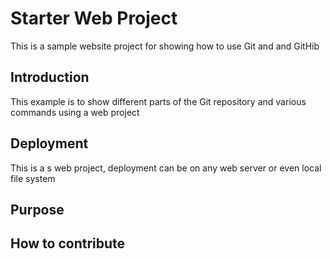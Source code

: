 # Starter Web Project
This is a sample website project for showing how to use Git and and GitHib
## Introduction
This example is to show different parts of the Git repository and various commands using a web project
## Deployment

This is a s web project, deployment can be on any web server or even local file system
## Purpose

## How to contribute